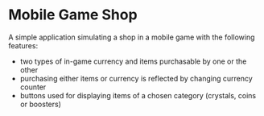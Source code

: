 # Mobile Game Shop
A simple application simulating a shop in a mobile game with the following features:
- two types of in-game currency and items purchasable by one or the other
- purchasing either items or currency is reflected by changing currency counter
- buttons used for displaying items of a chosen category (crystals, coins or boosters)
